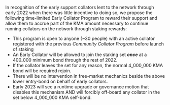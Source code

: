 In recognition of the early support collators lent to the network through early 2022 when there was little incentive to doing so, we propose the following time-limited Early Collator Program to reward their support and allow them to accrue part of the KMA amount necessary to continue running collators on the network through staking rewards:

- This program is open to anyone (~30 people) with an active collator registered with the previous *Community Collator Program* before launch of staking
- An Early Collator will be allowed to join the staking set ***once*** at a 400_000 minimum bond through the rest of 2022.
- If the collator leaves the set for any reason, the normal 4_000_000 KMA bond will be required rejoin.
- There will be no intervention in free-market mechanics beside the above lower entry-bond on behalf of early collators.
- Early 2023 will see a runtime upgrade or governance motion that disables this mechanism AND will forcibly off-board any collator in the set below 4_000_000 KMA self-bond.